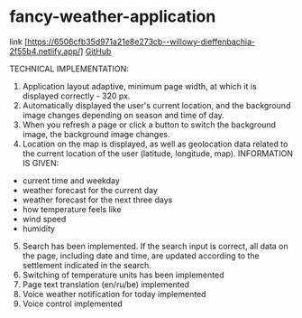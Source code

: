 # fancy-weather-application
link [https://6506cfb35d971a21e8e273cb--willowy-dieffenbachia-2f55b4.netlify.app/]
[GitHub](https://romas-fancy-weather-app.netlify.app/)

TECHNICAL IMPLEMENTATION:
1. Application layout adaptive, minimum page width, at which it is displayed correctly - 320 px.
2. Automatically displayed the user's current location, and the background image changes depending
on season and time of day.
3. When you refresh a page or click a button to switch the background image, the background image
changes.
4. Location on the map is displayed, as well as geolocation data related to the current location of the
user (latitude, longitude, map).
INFORMATION IS GIVEN:
- current time and weekday
- weather forecast for the current day
- weather forecast for the next three days
- how temperature feels like
- wind speed
- humidity
5. Search has been implemented. If the search input is correct, all data on the page, including date and
time, are updated according to the settlement indicated in the search.
6. Switching of temperature units has been implemented
7. Page text translation (en/ru/be) implemented
8. Voice weather notification for today implemented
9. Voice control implemented